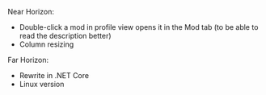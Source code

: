 Near Horizon:
 + Double-click a mod in profile view opens it in the Mod tab (to be able to read the description better)
 + Column resizing


Far Horizon:
 + Rewrite in .NET Core
 + Linux version
